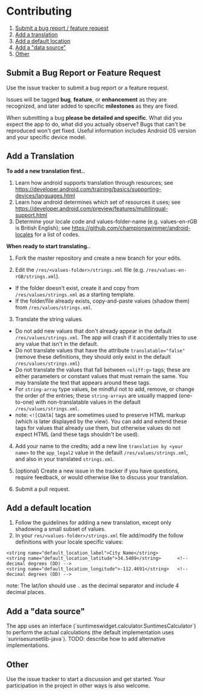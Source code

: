 # Contributing

1. [Submit a bug report / feature request](#bugReport)
2. [Add a translation](#addTranslation)
3. [Add a default location](#addDefaultLocation)
4. [Add a "data source"](#addDataSource)
5. [Other](#other)

## Submit a Bug Report or Feature Request
<a name="bugReport" />
Use the issue tracker to submit a bug report or a feature request.

Issues will be tagged **bug**, **feature**, or **enhancement** as they are recognized, and later added to specific **milestones** as they are fixed.

When submitting a bug **please be detailed and specific**. What did you expect the app to do, what did you actually observe? Bugs that can't be reproduced won't get fixed. Useful information includes Android OS version and your specific device model.

## Add a Translation 
<a name="addTranslation" />

**To add a new translation first..**
 1. Learn how android supports translation through resources; see https://developer.android.com/training/basics/supporting-devices/languages.html
 2. Learn how android determines which set of resources it uses; see https://developer.android.com/preview/features/multilingual-support.html
 3. Determine your locale code and values-folder-name (e.g. values-en-rGB is British English); see https://github.com/championswimmer/android-locales for a list of codes.
 
**When ready to start translating..**
 
 1. Fork the master repository and create a new branch for your edits.
 
 2. Edit the `/res/<values-folder>/strings.xml` file (e.g. `/res/values-en-rGB/strings.xml`).
   * If the folder doesn't exist, create it and copy from `/res/values/strings.xml` as a starting template.
   * If the folder/file already exists, copy-and-paste values (shadow them) from `/res/values/strings.xml`.
 
 3. Translate the string values.
   * Do not add new values that don't already appear in the default `/res/values/strings.xml`. The app will crash if it accidentally tries to use any value that isn't in the default.
   * Do not translate values that have the attribute `translatable="false"` (remove these definitions, they should only exist in the default `/res/values/strings.xml`)
   * Do not translate the values that fall between `<xliff:g>` tags; these are either parameters or constant values that must remain the same. You may translate the text that appears around these tags.
   * For `string-array` type values, be mindful not to add, remove, or change the order of the entries; these `string-arrays` are usually mapped (one-to-one) with non-translatable values in the default `/res/values/strings.xml`.
   * note: `<![CDATA[` tags are sometimes used to preserve HTML markup (which is later displayed by the view). You can add and extend these tags for values that already use them, but otherwise values do not expect HTML (and these tags shouldn't be used).

 4. Add your name to the credits; add a new line `translation by <your name>` to the `app_legal2` value in the default `/res/values/strings.xml`, and also in your translated `strings.xml`. 

 5. (optional) Create a new issue in the tracker if you have questions, require feedback, or would otherwise like to discuss your translation.
 
 6. Submit a pull request.

## Add a default location
<a name="addDefaultLocation" />

1. Follow the guidelines for adding a new translation, except only shadowing a small subset of values.
2. In your `res/<values-folder>/strings.xml` file add/modify the follow definitions with your locale specific values:

```
<string name="default_location_label">City Name</string>
<string name="default_location_latitude">34.5409</string>      <!-- decimal degrees (DD) -->
<string name="default_location_longitude">-112.4691</string>   <!-- decimal degrees (DD) -->
```
note: The lat/lon should use `.` as the decimal separator and include 4 decimal places.


## Add a "data source"
<a name="addDataSource" />
The app uses an interface (`suntimeswidget.calculator.SuntimesCalculator`) to perform the actual calculations (the default implementation uses `sunrisesunsetlib-java`). TODO: describe how to add alternative implementations.

## Other
<a name="other" />
Use the issue tracker to start a discussion and get started. Your participation in the project in other ways is also welcome.
